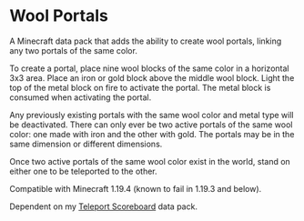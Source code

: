 # Wool Portals

A Minecraft data pack that adds the ability to create wool portals, linking any two portals of the same color.

To create a portal, place nine wool blocks of the same color in a horizontal 3x3 area. Place an iron or gold block above the middle wool block. Light the top of the metal block on fire to activate the portal. The metal block is consumed when activating the portal.

Any previously existing portals with the same wool color and metal type will be deactivated. There can only ever be two active portals of the same wool color: one made with iron and the other with gold. The portals may be in the same dimension or different dimensions.

Once two active portals of the same wool color exist in the world, stand on either one to be teleported to the other.

Compatible with Minecraft 1.19.4 (known to fail in 1.19.3 and below).

Dependent on my [Teleport Scoreboard](https://github.com/Piper1618/Teleport-Scoreboard) data pack.